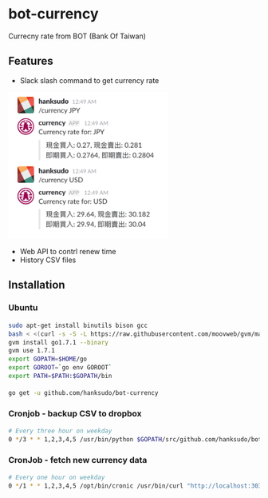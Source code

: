# bot-currency

Currecny rate from BOT (Bank Of Taiwan)


## Features

- Slack slash command to get currency rate 

<img src="./screenshots/slash_command.png" width="320">
    
- Web API to contrl renew time
- History CSV files

## Installation

### Ubuntu

```bash
sudo apt-get install binutils bison gcc
bash < <(curl -s -S -L https://raw.githubusercontent.com/moovweb/gvm/master/binscripts/gvm-installer)
gvm install go1.7.1 --binary
gvm use 1.7.1
export GOPATH=$HOME/go
export GOROOT=`go env GOROOT`
export PATH=$PATH:$GOPATH/bin

go get -u github.com/hanksudo/bot-currency
```


### Cronjob - backup CSV to dropbox

```bash
# Every three hour on weekday
0 */3 * * 1,2,3,4,5 /usr/bin/python $GOPATH/src/github.com/hanksudo/bot-currency/scripts/backup_to_dropbox.py
```

### CronJob - fetch new currency data

```bash
# Every one hour on weekday
0 */1 * * 1,2,3,4,5 /opt/bin/cronic /usr/bin/curl "http://localhost:3030/renew"
```
